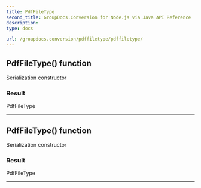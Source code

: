 ```yaml
---
title: PdfFileType
second_title: GroupDocs.Conversion for Node.js via Java API Reference
description: 
type: docs

url: /groupdocs.conversion/pdffiletype/pdffiletype/
---
```


## PdfFileType() function
Serialization constructor

### Result
PdfFileType


---


## PdfFileType() function
Serialization constructor

### Result
PdfFileType


---


